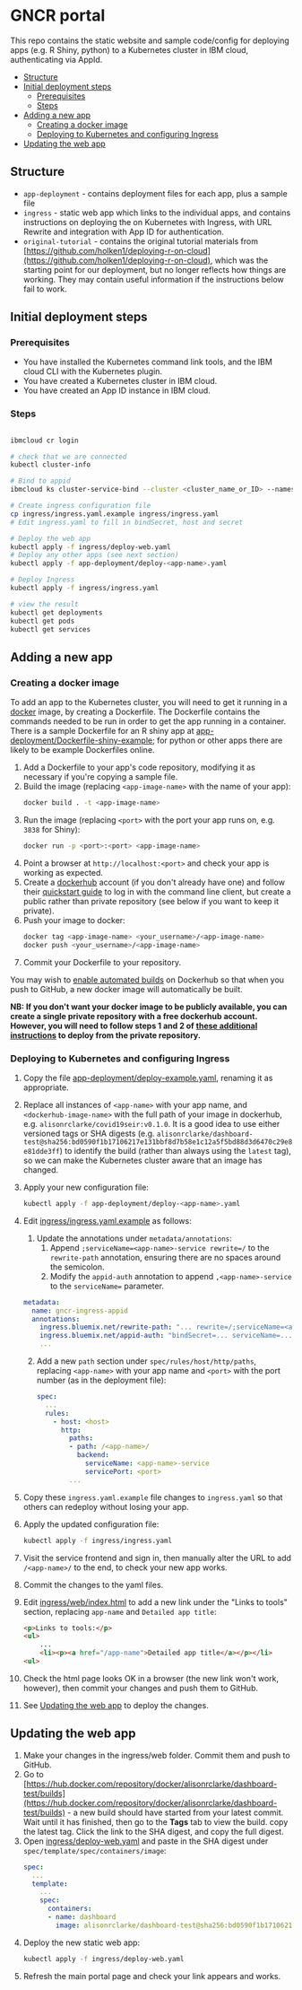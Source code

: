 # GNCR portal
This repo contains the static website and sample code/config for deploying apps (e.g. R Shiny, python) to a Kubernetes cluster in IBM cloud, authenticating via AppId.

<!-- TOC depthFrom:2 depthTo:3 withLinks:1 updateOnSave:1 orderedList:0 -->

- [Structure](#structure)
- [Initial deployment steps](#initial-deployment-steps)
	- [Prerequisites](#prerequisites)
	- [Steps](#steps)
- [Adding a new app](#adding-a-new-app)
	- [Creating a docker image](#creating-a-docker-image)
	- [Deploying to Kubernetes and configuring Ingress](#deploying-to-kubernetes-and-configuring-ingress)
- [Updating the web app](#updating-the-web-app)

<!-- /TOC -->

## Structure
* `app-deployment` - contains deployment files for each app, plus a sample file
* `ingress` - static web app which links to the individual apps, and contains instructions on deploying the on Kubernetes with Ingress, with URL Rewrite and integration with App ID for authentication.
* `original-tutorial` - contains the original tutorial materials from [https://github.com/holken1/deploying-r-on-cloud](https://github.com/holken1/deploying-r-on-cloud), which was the starting point for our deployment, but no longer reflects how things are working. They may contain useful information if the instructions below fail to work.

## Initial deployment steps

### Prerequisites
 * You have installed the Kubernetes command link tools, and the IBM cloud CLI with the Kubernetes plugin.
 * You have created a Kubernetes cluster in IBM cloud.
 * You have created an App ID instance in IBM cloud.

### Steps

```bash

ibmcloud cr login

# check that we are connected
kubectl cluster-info

# Bind to appid
ibmcloud ks cluster-service-bind --cluster <cluster_name_or_ID> --namespace <namespace> --service <App_ID_instance_name>

# Create ingress configuration file
cp ingress/ingress.yaml.example ingress/ingress.yaml
# Edit ingress.yaml to fill in bindSecret, host and secret

# Deploy the web app
kubectl apply -f ingress/deploy-web.yaml
# Deploy any other apps (see next section)
kubectl apply -f app-deployment/deploy-<app-name>.yaml

# Deploy Ingress
kubectl apply -f ingress/ingress.yaml

# view the result
kubectl get deployments
kubectl get pods
kubectl get services
```

## Adding a new app

### Creating a docker image

To add an app to the Kubernetes cluster, you will need to get it running in a [docker](https://www.docker.com) image, by creating a Dockerfile. The Dockerfile contains the commands needed to be run in order to get the app running in a container. There is a sample Dockerfile for an R shiny app at [app-deployment/Dockerfile-shiny-example](app-deployment/Dockerfile-shiny-example); for python or other apps there are likely to be example Dockerfiles online.

1. Add a Dockerfile to your app's code repository, modifying it as necessary if you're copying a sample file.
2. Build the image (replacing `<app-image-name>` with the name of your app):
    ```bash
    docker build . -t <app-image-name>
    ```
3. Run the image (replacing `<port>` with the port your app runs on, e.g. `3838` for Shiny):
    ```bash
    docker run -p <port>:<port> <app-image-name>
    ```
4. Point a browser at `http://localhost:<port>` and check your app is working as expected.
5. Create a [dockerhub](https://hub.docker.com) account (if you don't already have one) and follow their [quickstart guide](https://docs.docker.com/docker-hub/) to log in with the command line client, but create a public rather than private repository (see below if you want to keep it private).
6. Push your image to docker:
    ```bash
    docker tag <app-image-name> <your_username>/<app-image-name>
    docker push <your_username>/<app-image-name>
    ```
7. Commit your Dockerfile to your repository.

You may wish to [enable automated builds](https://docs.docker.com/docker-hub/builds/) on Dockerhub so that when you push to GitHub, a new docker image will automatically be built.

**NB: If you don't want your docker image to be publicly available, you can create a single private repository with a free dockerhub account. However, you will need to follow steps 1 and 2 of [these additional instructions](https://developer.ibm.com/tutorials/accessing-dockerhub-repos-in-iks/#deploy-the-application-from-your-private-dockerhub) to deploy from the private repository.**

### Deploying to Kubernetes and configuring Ingress

1. Copy the file [app-deployment/deploy-example.yaml](app-deployment/deploy-example.yaml), renaming it as appropriate.
2. Replace all instances of `<app-name>` with your app name, and `<dockerhub-image-name>` with the full path of your image in dockerhub, e.g. `alisonrclarke/covid19seir:v0.1.0`. It is a good idea to use either versioned tags or SHA digests (e.g. `alisonrclarke/dashboard-test@sha256:bd0590f1b17106217e131bbf8d7b58e1c12a5f5bd88d3d6470c29e8e81dde3ff`) to identify the build (rather than always using the `latest` tag), so we can make the Kubernetes cluster aware that an image has changed.
3. Apply your new configuration file:
    ```bash
    kubectl apply -f app-deployment/deploy-<app-name>.yaml
    ```
4. Edit [ingress/ingress.yaml.example](ingress/ingress.yaml.example) as follows:

    1. Update the annotations under `metadata/annotations`:
        1. Append `;serviceName=<app-name>-service rewrite=/` to the `rewrite-path` annotation, ensuring there are no spaces around the semicolon.
		2. Modify the `appid-auth` annotation to append `,<app-name>-service` to the `serviceName=` parameter.

	```yml
    metadata:
      name: gncr-ingress-appid
      annotations:
        ingress.bluemix.net/rewrite-path: "... rewrite=/;serviceName=<app-name>-service rewrite=/"
        ingress.bluemix.net/appid-auth: "bindSecret=... serviceName=...,<app-name>-service,web-service idToken=false"
        ...    
    ```

    2. Add a new `path` section under `spec/rules/host/http/paths`, replacing `<app-name>` with your app name and `<port>` with the port number (as in the deployment file):
    	```yml
        spec:
          ...
          rules:
            - host: <host>
              http:
                paths:
                - path: /<app-name>/
                  backend:
                    serviceName: <app-name>-service
                    servicePort: <port>
                ...
        ```
5. Copy these `ingress.yaml.example` file changes to `ingress.yaml` so that others can redeploy without losing your app.
6. Apply the updated configuration file:
    ```bash
    kubectl apply -f ingress/ingress.yaml
    ```
7. Visit the service frontend and sign in, then manually alter the URL to add `/<app-name>/` to the end, to check your new app works.
8. Commit the changes to the yaml files.
9. Edit [ingress/web/index.html](ingress/web/index.html) to add a new link under the "Links to tools" section, replacing `app-name` and `Detailed app title`:
    ```html
    <p>Links to tools:</p>
    <ul>
        ...
        <li><p><a href="/app-name">Detailed app title</a></p></li>
    <ul>
    ```
10. Check the html page looks OK in a browser (the new link won't work, however), then commit your changes and push them to GitHub.
11. See [Updating the web app](#updating-the-web-app) to deploy the changes.


## Updating the web app
1. Make your changes in the ingress/web folder. Commit them and push to GitHub.
2. Go to [https://hub.docker.com/repository/docker/alisonrclarke/dashboard-test/builds](https://hub.docker.com/repository/docker/alisonrclarke/dashboard-test/builds) - a new build should have started from your latest commit. Wait until it has finished, then go to the **Tags** tab to view the build. copy the latest tag. Click the link to the SHA digest, and copy the full digest.
3. Open [ingress/deploy-web.yaml](ingress/deploy-web.yaml) and paste in the SHA digest under `spec/template/spec/containers/image`:
    ```yml
    spec:
      ...
      template:
        ...
        spec:
          containers:
          - name: dashboard
            image: alisonrclarke/dashboard-test@sha256:bd0590f1b17106217e131bbf8d7b58e1c12a5f5bd88d3d6470c29e8e81dde3ff
    ```
4. Deploy the new static web app:
    ```bash
    kubectl apply -f ingress/deploy-web.yaml
    ```
5. Refresh the main portal page and check your link appears and works.
